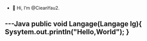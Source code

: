 - 👋 Hi, I’m @CieanYau2.

---Java
  public void Langage(Langage lg){
      Sysytem.out.println("Hello,World");
  }
---
